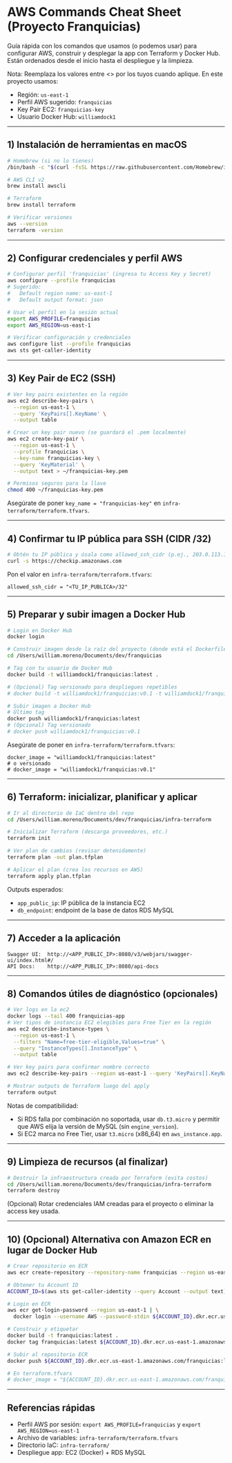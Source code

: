 # AWS Commands Cheat Sheet (Proyecto Franquicias)

Guía rápida con los comandos que usamos (o podemos usar) para configurar AWS, construir y desplegar la app con Terraform y Docker Hub. Están ordenados desde el inicio hasta el despliegue y la limpieza.

Nota: Reemplaza los valores entre <> por los tuyos cuando aplique. En este proyecto usamos:
- Región: `us-east-1`
- Perfil AWS sugerido: `franquicias`
- Key Pair EC2: `franquicias-key`
- Usuario Docker Hub: `williamdock1`

---

## 1) Instalación de herramientas en macOS

```bash
# Homebrew (si no lo tienes)
/bin/bash -c "$(curl -fsSL https://raw.githubusercontent.com/Homebrew/install/HEAD/install.sh)"

# AWS CLI v2
brew install awscli

# Terraform
brew install terraform

# Verificar versiones
aws --version
terraform -version
```

---

## 2) Configurar credenciales y perfil AWS

```bash
# Configurar perfil 'franquicias' (ingresa tu Access Key y Secret)
aws configure --profile franquicias
# Sugerido:
#   Default region name: us-east-1
#   Default output format: json

# Usar el perfil en la sesión actual
export AWS_PROFILE=franquicias
export AWS_REGION=us-east-1

# Verificar configuración y credenciales
aws configure list --profile franquicias
aws sts get-caller-identity
```

---

## 3) Key Pair de EC2 (SSH)

```bash
# Ver key pairs existentes en la región
aws ec2 describe-key-pairs \
  --region us-east-1 \
  --query 'KeyPairs[].KeyName' \
  --output table

# Crear un key pair nuevo (se guardará el .pem localmente)
aws ec2 create-key-pair \
  --region us-east-1 \
  --profile franquicias \
  --key-name franquicias-key \
  --query 'KeyMaterial' \
  --output text > ~/franquicias-key.pem

# Permisos seguros para la llave
chmod 400 ~/franquicias-key.pem
```

Asegúrate de poner `key_name = "franquicias-key"` en `infra-terraform/terraform.tfvars`.

---

## 4) Confirmar tu IP pública para SSH (CIDR /32)

```bash
# Obtén tu IP pública y úsala como allowed_ssh_cidr (p.ej., 203.0.113.10/32)
curl -s https://checkip.amazonaws.com
```

Pon el valor en `infra-terraform/terraform.tfvars`:
```
allowed_ssh_cidr = "<TU_IP_PUBLICA>/32"
```

---

## 5) Preparar y subir imagen a Docker Hub

```bash
# Login en Docker Hub
docker login

# Construir imagen desde la raíz del proyecto (donde está el Dockerfile)
cd /Users/william.moreno/Documents/dev/franquicias

# Tag con tu usuario de Docker Hub
docker build -t williamdock1/franquicias:latest .

# (Opcional) Tag versionado para despliegues repetibles
# docker build -t williamdock1/franquicias:v0.1 -t williamdock1/franquicias:latest .

# Subir imagen a Docker Hub
# Último tag
docker push williamdock1/franquicias:latest
# (Opcional) Tag versionado
# docker push williamdock1/franquicias:v0.1
```

Asegúrate de poner en `infra-terraform/terraform.tfvars`:
```
docker_image = "williamdock1/franquicias:latest"
# o versionado
# docker_image = "williamdock1/franquicias:v0.1"
```

---

## 6) Terraform: inicializar, planificar y aplicar

```bash
# Ir al directorio de IaC dentro del repo
cd /Users/william.moreno/Documents/dev/franquicias/infra-terraform

# Inicializar Terraform (descarga proveedores, etc.)
terraform init

# Ver plan de cambios (revisar detenidamente)
terraform plan -out plan.tfplan

# Aplicar el plan (crea los recursos en AWS)
terraform apply plan.tfplan
```

Outputs esperados:
- `app_public_ip`: IP pública de la instancia EC2
- `db_endpoint`: endpoint de la base de datos RDS MySQL

---

## 7) Acceder a la aplicación

```text
Swagger UI:  http://<APP_PUBLIC_IP>:8080/v3/webjars/swagger-ui/index.html#/
API Docs:    http://<APP_PUBLIC_IP>:8080/api-docs
```

---

## 8) Comandos útiles de diagnóstico (opcionales)

```bash
# Ver logs en la ec2
docker logs --tail 400 franquicias-app
# Ver tipos de instancia EC2 elegibles para Free Tier en la región
aws ec2 describe-instance-types \
  --region us-east-1 \
  --filters "Name=free-tier-eligible,Values=true" \
  --query "InstanceTypes[].InstanceType" \
  --output table

# Ver key pairs para confirmar nombre correcto
aws ec2 describe-key-pairs --region us-east-1 --query 'KeyPairs[].KeyName' --output table

# Mostrar outputs de Terraform luego del apply
terraform output
```

Notas de compatibilidad:
- Si RDS falla por combinación no soportada, usar `db.t3.micro` y permitir que AWS elija la versión de MySQL (sin `engine_version`).
- Si EC2 marca no Free Tier, usar `t3.micro` (x86_64) en `aws_instance.app`.

---

## 9) Limpieza de recursos (al finalizar)

```bash
# Destruir la infraestructura creada por Terraform (evita costos)
cd /Users/william.moreno/Documents/dev/franquicias/infra-terraform
terraform destroy
```

(Opcional) Rotar credenciales IAM creadas para el proyecto o eliminar la access key usada.

---

## 10) (Opcional) Alternativa con Amazon ECR en lugar de Docker Hub

```bash
# Crear repositorio en ECR
aws ecr create-repository --repository-name franquicias --region us-east-1

# Obtener tu Account ID
ACCOUNT_ID=$(aws sts get-caller-identity --query Account --output text)

# Login en ECR
aws ecr get-login-password --region us-east-1 | \
  docker login --username AWS --password-stdin ${ACCOUNT_ID}.dkr.ecr.us-east-1.amazonaws.com

# Construir y etiquetar
docker build -t franquicias:latest .
docker tag franquicias:latest ${ACCOUNT_ID}.dkr.ecr.us-east-1.amazonaws.com/franquicias:latest

# Subir al repositorio ECR
docker push ${ACCOUNT_ID}.dkr.ecr.us-east-1.amazonaws.com/franquicias:latest

# En terraform.tfvars
# docker_image = "${ACCOUNT_ID}.dkr.ecr.us-east-1.amazonaws.com/franquicias:latest"
```

---

## Referencias rápidas
- Perfil AWS por sesión: `export AWS_PROFILE=franquicias` y `export AWS_REGION=us-east-1`
- Archivo de variables: `infra-terraform/terraform.tfvars`
- Directorio IaC: `infra-terraform/`
- Despliegue app: EC2 (Docker) + RDS MySQL
